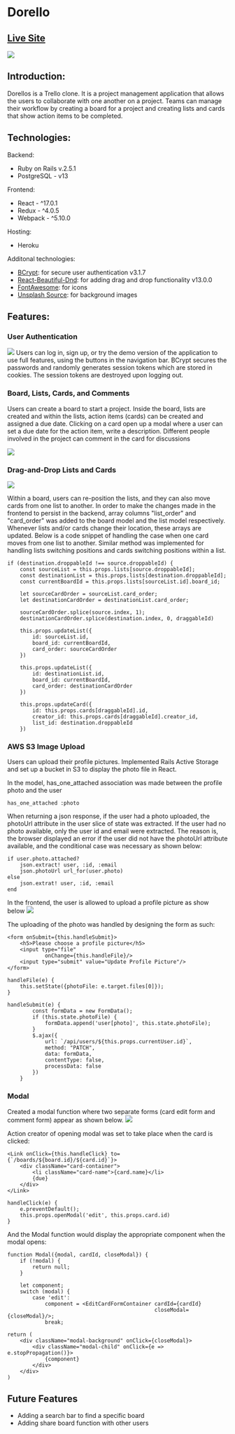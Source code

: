 # Dorello

## [Live Site](https://dorellokp.herokuapp.com/#/)
<img src="./app/assets/images/readme_title.gif">

## Introduction:
Dorellos is a Trello clone. It is a project management application that allows the users to collaborate with one another on a project. Teams can manage their workflow by creating a board for a project and creating lists and cards that show action items to be completed. 

## Technologies:

Backend:
* Ruby on Rails v.2.5.1
* PostgreSQL - v13

Frontend:
* React - ^17.0.1
* Redux - ^4.0.5
* Webpack - ^5.10.0

Hosting:
* Heroku

Additonal technologies:
* [BCrypt](https://github.com/codahale/bcrypt-ruby): for secure user authentication v3.1.7
* [React-Beautiful-Dnd](https://github.com/atlassian/react-beautiful-dnd): for adding drag and drop functionality v13.0.0
* [FontAwesome](https://fontawesome.com/): for icons
* [Unsplash Source](https://source.unsplash.com/): for background images

## Features:

### User Authentication

<img src="./app/assets/images/user_auth.png">
Users can log in, sign up, or try the demo version of the application to use full features, using the buttons in the navigation bar. BCrypt secures the passwords  and randomly generates session tokens which are stored in cookies. The session tokens are destroyed upon logging out. 

### Board, Lists, Cards, and Comments

Users can create a board to start a project. Inside the board, lists are created and within the lists, action items (cards) can be created and assigned a due date. Clicking on a card open up a modal where a user can set a due date for the action item, write a description. Different people involved in the project can comment in the card for discussions

<img src="./app/assets/images/readme_board_list_card_comment.gif">

### Drag-and-Drop Lists and Cards

<img src="./app/assets/images/readme_dragdrop.gif">

Within a board, users can re-position the lists, and they can also move cards from one list to another. In order to make the changes made in the frontend to persist in the backend, array columns "list_order" and "card_order" was added to the board model and the list model respectively. Whenever lists and/or cards change their location, these arrays are updated. Below is a code snippet of handling the case when one card moves from one list to another. Similar method was implemented for handling lists switching positions and cards switching positions within a list.

```
if (destination.droppableId !== source.droppableId) {
    const sourceList = this.props.lists[source.droppableId];
    const destinationList = this.props.lists[destination.droppableId];
    const currentBoardId = this.props.lists[sourceList.id].board_id;

    let sourceCardOrder = sourceList.card_order;
    let destinationCardOrder = destinationList.card_order;
    
    sourceCardOrder.splice(source.index, 1);
    destinationCardOrder.splice(destination.index, 0, draggableId)

    this.props.updateList({
        id: sourceList.id,
        board_id: currentBoardId,
        card_order: sourceCardOrder
    })

    this.props.updateList({
        id: destinationList.id,
        board_id: currentBoardId,
        card_order: destinationCardOrder
    })

    this.props.updateCard({
        id: this.props.cards[draggableId].id,
        creator_id: this.props.cards[draggableId].creator_id,
        list_id: destination.droppableId
    })
```

### AWS S3 Image Upload

Users can upload their profile pictures. Implemented Rails Active Storage and set up a bucket in S3 to display the photo file in React.

In the model, has_one_attached association was made between the profile photo and the user

```
has_one_attached :photo
```

When returning a json response, if the user had a photo uploaded, the photoUrl attribute in the user slice of state was extracted. If the user had no photo available, only the user id and email were extracted. The reason is, the browser displayed an error if the user did not have the photoUrl attribute available, and the conditional case was necessary as shown below:

```
if user.photo.attached?
    json.extract! user, :id, :email
    json.photoUrl url_for(user.photo)
else
    json.extrat! user, :id, :email
end
```

In the frontend, the user is allowed to upload a profile picture as show below
<img src="./app/assets/images/readme_upload_profile.gif">

The uploading of the photo was handled by designing the form as such:
```
<form onSubmit={this.handleSubmit}>
    <h5>Please choose a profile picture</h5>
    <input type="file"
            onChange={this.handleFile}/>
    <input type="submit" value="Update Profile Picture"/>
</form>
```
```
handleFile(e) {
    this.setState({photoFile: e.target.files[0]});
}
```
```
handleSubmit(e) {
        const formData = new FormData();
        if (this.state.photoFile) {
            formData.append('user[photo]', this.state.photoFile);
        }
        $.ajax({
            url: `/api/users/${this.props.currentUser.id}`,
            method: "PATCH",
            data: formData,
            contentType: false,
            processData: false
        })
    }
```
### Modal 
Created a modal function where two separate forms (card edit form and comment form) appear as shown below.
<img src="./app/assets/images/readme_modal.gif">

Action creator of opening modal was set to take place when the card is clicked:
```
<Link onClick={this.handleClick} to={`/boards/${board.id}/${card.id}`}>
    <div className="card-container">
        <li className="card-name">{card.name}</li>
        {due}
    </div>
</Link>
```
```
handleClick(e) {
    e.preventDefault();
    this.props.openModal('edit', this.props.card.id)
}
```
And the Modal function would display the appropriate component when the modal opens:
```
function Modal({modal, cardId, closeModal}) {
    if (!modal) {
        return null;
    }

    let component;
    switch (modal) {
        case 'edit':
            component = <EditCardFormContainer cardId={cardId}
                                               closeModal={closeModal}/>;
            break;
```
```
return (
    <div className="modal-background" onClick={closeModal}>
        <div className="modal-child" onClick={e => e.stopPropagation()}>
            {component}
        </div>
    </div>
)
```

## Future Features
* Adding a search bar to find a specific board
* Adding share board function with other users